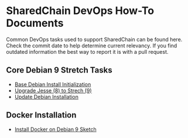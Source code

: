 # SharedChain DevOps How-To Documents

Common DevOps tasks used to support SharedChain can be found here. Check the commit date to help determine current relevancy. If you find outdated information the best way to report it is with a pull request.

## Core Debian 9 Stretch Tasks

* [Base Debian Install Initialization](/how-to/initialize-debian-barebones-install.md)
* [Upgrade Jesse (8) to Strech (9)](/how-to/upgrade-debian-8-to-debian-9.md)
* [Update Debian Installation](/how-to/update-debian.md)


## Docker Installation

* [Install Docker on Debian 9 Sketch](/how-to/install-docker-on-debian-9-stretch.md)

